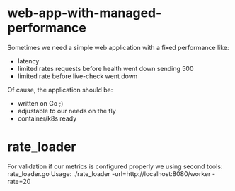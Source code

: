# web-app-with-managed-performance

Sometimes we need a simple web application with a fixed performance like:
- latency
- limited rates requests before health went down sending 500
- limited rate before live-check went down

Of cause, the application should be:
- written on Go ;)
- adjustable to our needs on the fly
- container/k8s ready


# rate_loader
For validation if our metrics is configured properly we using second tools: rate_loader.go
Usage: ./rate_loader -url=http://localhost:8080/worker -rate=20
